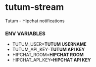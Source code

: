 # tutum-stream
Tutum - Hipchat notifications

### ENV VARIABLES

- TUTUM_USER=**TUTUM USERNAME**
- TUTUM_API_KEY=**TUTUM API KEY**
- HIPCHAT_ROOM=**HIPCHAT ROOM**
- HIPCHAT_API_KEY=**HIPCHAT API KEY**
